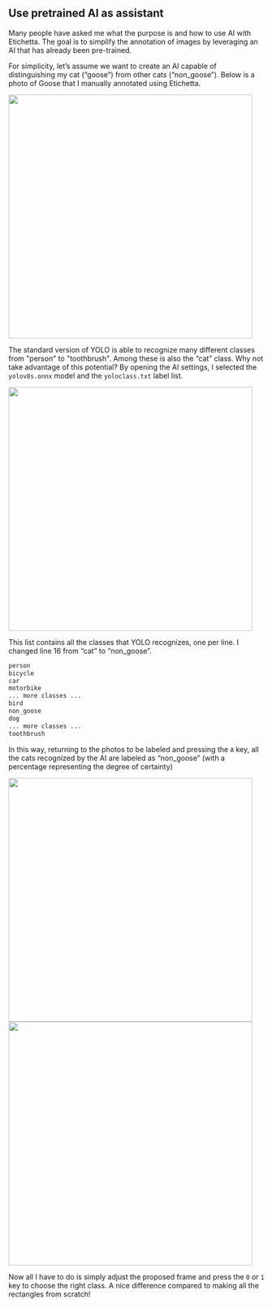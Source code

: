 ## Use pretrained AI as assistant
Many people have asked me what the purpose is and how to use AI with Etichetta. The goal is to simplify the annotation of images by leveraging an AI that has already been pre-trained.

For simplicity, let’s assume we want to create an AI capable of distinguishing my cat (“goose”) from other cats (“non_goose”). Below is a photo of Goose that I manually annotated using Etichetta.

<img src="https://github.com/trikko/etichetta/assets/647157/d06c1b0a-15d9-4700-8cb4-3614d463e5f8" width="480">

The standard version of YOLO is able to recognize many different classes from "person" to "toothbrush". Among these is also the “cat” class. Why not take advantage of this potential? By opening the AI settings, I selected the `yolov8s.onnx` model and the `yoloclass.txt` label list. 

<img src="https://github.com/trikko/etichetta/assets/647157/f244c0ab-89f1-4be3-a00d-1cdaab00dd08" width="480">

This list contains all the classes that YOLO recognizes, one per line. I changed line 16 from “cat” to “non_goose”.

```txt
person
bicycle
car
motorbike
... more classes ...
bird
non_goose
dog
... more classes ...
toothbrush
```

In this way, returning to the photos to be labeled and pressing the `A` key, all the cats recognized by the AI are labeled as “non_goose” (with a percentage representing the degree of certainty) 

<img src="https://github.com/trikko/etichetta/assets/647157/efde7eb3-e4ea-4cfd-8f7a-fb41e377fb2e" width="480">
<img src="https://github.com/trikko/etichetta/assets/647157/5a9ff296-58bb-4850-b625-1fc74b67793e" width="480">

Now all I have to do is simply adjust the proposed frame and press the `0` or `1` key to choose the right class. A nice difference compared to making all the rectangles from scratch!
